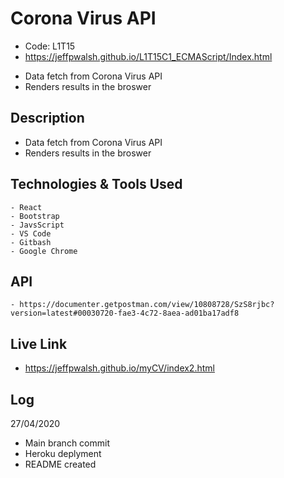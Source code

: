 
# Corona Virus API
- Code: L1T15 
 - https://jeffpwalsh.github.io/L1T15C1_ECMAScript/Index.html 

* Data fetch from Corona Virus API
* Renders results in the broswer

## Description
 - Data fetch from Corona Virus API
 - Renders results in the broswer
 
## Technologies & Tools Used
``` 
- React
- Bootstrap 
- JavsScript
- VS Code
- Gitbash
- Google Chrome
```
     
## API

``` 
- https://documenter.getpostman.com/view/10808728/SzS8rjbc?version=latest#00030720-fae3-4c72-8aea-ad01ba17adf8
```

## Live Link

- https://jeffpwalsh.github.io/myCV/index2.html
  
 ## Log
 27/04/2020
 
- Main branch commit 
- Heroku deplyment
- README created




  
 
 
  
 
 



